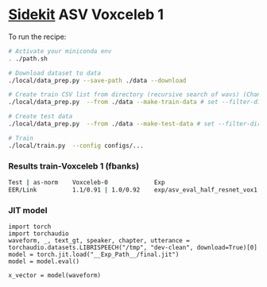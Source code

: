 [Sidekit](https://git-lium.univ-lemans.fr/speaker/sidekit) ASV Voxceleb 1
===

To run the recipe:

```bash
# Activate your miniconda env
. ./path.sh

# Download dataset to data
./local/data_prep.py --save-path ./data --download

# Create train CSV list from directory (recursive search of wavs) (Change `--from data` if you already have downloaded the wavs)
./local/data_prep.py  --from ./data --make-train-data # set --filter-dir if your data dir structure differ from the '--download' one (e.g.: voxceleb1/wav/)

# Create test data
./local/data_prep.py  --from ./data --make-test-data # set --filter-dir if your data dir structure differ from the '--download' one (e.g.: voxceleb1_test/wav/)

# Train
./local/train.py  --config configs/...
```

### Results train-Voxceleb 1 (fbanks)
```sh
Test | as-norm    Voxceleb-0             Exp                              Config
EER/Link          1.1/0.91 | 1.0/0.92    exp/asv_eval_half_resnet_vox1    configs/half_resnet
```

### JIT model

```python3
import torch
import torchaudio
waveform, _, text_gt, speaker, chapter, utterance = torchaudio.datasets.LIBRISPEECH("/tmp", "dev-clean", download=True)[0]
model = torch.jit.load("__Exp_Path__/final.jit")
model = model.eval()

x_vector = model(waveform)
```
